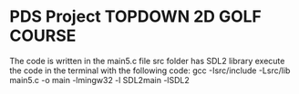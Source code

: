 # PDS Project TOPDOWN 2D GOLF COURSE
The code is written in the main5.c file 
src folder has SDL2 library
execute the code in the terminal with the following code: gcc -Isrc/include -Lsrc/lib main5.c -o main -lmingw32 -l SDL2main -lSDL2
